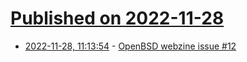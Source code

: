 # [Published on 2022-11-28](index.md)

* [2022-11-28, 11:13:54](https://lobste.rs/s/p74cox/openbsd_webzine_issue_12) - [OpenBSD webzine issue #12](https://webzine.puffy.cafe/issue-12.html)
